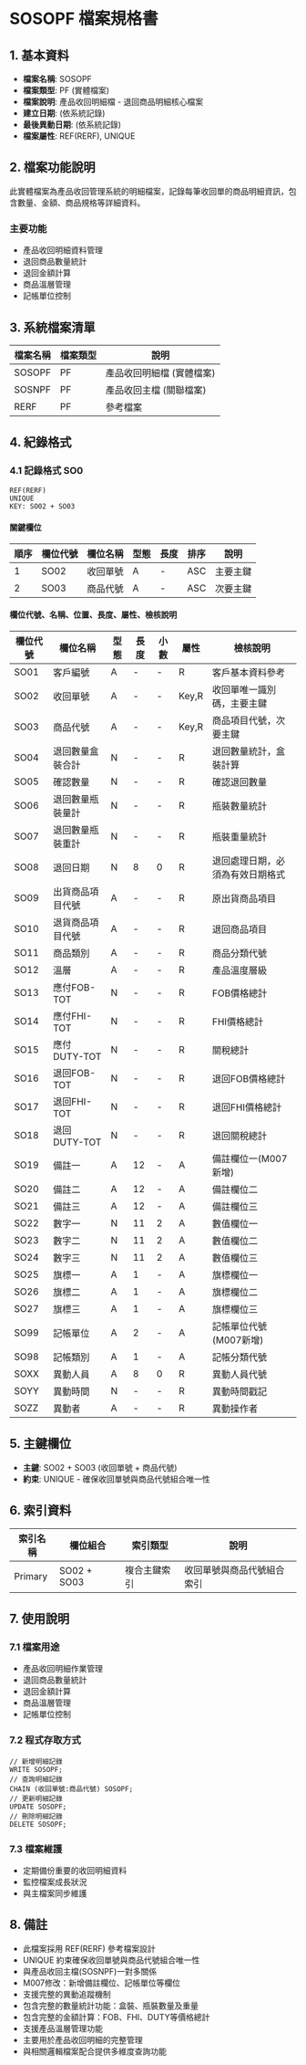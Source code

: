 # SOSOPF 檔案規格書

## 1. 基本資料
- **檔案名稱**: SOSOPF
- **檔案類型**: PF (實體檔案)
- **檔案說明**: 產品收回明細檔 - 退回商品明細核心檔案
- **建立日期**: (依系統記錄)
- **最後異動日期**: (依系統記錄)
- **檔案屬性**: REF(RERF), UNIQUE

## 2. 檔案功能說明
此實體檔案為產品收回管理系統的明細檔案，記錄每筆收回單的商品明細資訊，包含數量、金額、商品規格等詳細資料。

### 主要功能
- 產品收回明細資料管理
- 退回商品數量統計
- 退回金額計算
- 商品溫層管理
- 記帳單位控制

## 3. 系統檔案清單
| 檔案名稱 | 檔案類型 | 說明 |
|----------|----------|------|
| SOSOPF | PF | 產品收回明細檔 (實體檔案) |
| SOSNPF | PF | 產品收回主檔 (關聯檔案) |
| RERF | PF | 參考檔案 |

## 4. 紀錄格式

### 4.1 記錄格式 SO0
```
REF(RERF)
UNIQUE
KEY: SO02 + SO03
```

#### 關鍵欄位
| 順序 | 欄位代號 | 欄位名稱 | 型態 | 長度 | 排序 | 說明 |
|------|----------|----------|------|------|------|------|
| 1 | SO02 | 收回單號 | A | - | ASC | 主要主鍵 |
| 2 | SO03 | 商品代號 | A | - | ASC | 次要主鍵 |

#### 欄位代號、名稱、位置、長度、屬性、檢核說明
| 欄位代號 | 欄位名稱 | 型態 | 長度 | 小數 | 屬性 | 檢核說明 |
|----------|----------|------|------|------|------|----------|
| SO01 | 客戶編號 | A | - | - | R | 客戶基本資料參考 |
| SO02 | 收回單號 | A | - | - | Key,R | 收回單唯一識別碼，主要主鍵 |
| SO03 | 商品代號 | A | - | - | Key,R | 商品項目代號，次要主鍵 |
| SO04 | 退回數量盒裝合計 | N | - | - | R | 退回數量統計，盒裝計算 |
| SO05 | 確認數量 | N | - | - | R | 確認退回數量 |
| SO06 | 退回數量瓶裝量計 | N | - | - | R | 瓶裝數量統計 |
| SO07 | 退回數量瓶裝重計 | N | - | - | R | 瓶裝重量統計 |
| SO08 | 退回日期 | N | 8 | 0 | R | 退回處理日期，必須為有效日期格式 |
| SO09 | 出貨商品項目代號 | A | - | - | R | 原出貨商品項目 |
| SO10 | 退貨商品項目代號 | A | - | - | R | 退回商品項目 |
| SO11 | 商品類別 | A | - | - | R | 商品分類代號 |
| SO12 | 溫層 | A | - | - | R | 產品溫度層級 |
| SO13 | 應付FOB-TOT | N | - | - | R | FOB價格總計 |
| SO14 | 應付FHI-TOT | N | - | - | R | FHI價格總計 |
| SO15 | 應付DUTY-TOT | N | - | - | R | 關稅總計 |
| SO16 | 退回FOB-TOT | N | - | - | R | 退回FOB價格總計 |
| SO17 | 退回FHI-TOT | N | - | - | R | 退回FHI價格總計 |
| SO18 | 退回DUTY-TOT | N | - | - | R | 退回關稅總計 |
| SO19 | 備註一 | A | 12 | - | A | 備註欄位一(M007新增) |
| SO20 | 備註二 | A | 12 | - | A | 備註欄位二 |
| SO21 | 備註三 | A | 12 | - | A | 備註欄位三 |
| SO22 | 數字一 | N | 11 | 2 | A | 數值欄位一 |
| SO23 | 數字二 | N | 11 | 2 | A | 數值欄位二 |
| SO24 | 數字三 | N | 11 | 2 | A | 數值欄位三 |
| SO25 | 旗標一 | A | 1 | - | A | 旗標欄位一 |
| SO26 | 旗標二 | A | 1 | - | A | 旗標欄位二 |
| SO27 | 旗標三 | A | 1 | - | A | 旗標欄位三 |
| SO99 | 記帳單位 | A | 2 | - | A | 記帳單位代號(M007新增) |
| SO98 | 記帳類別 | A | 1 | - | A | 記帳分類代號 |
| SOXX | 異動人員 | A | 8 | 0 | R | 異動人員代號 |
| SOYY | 異動時間 | N | - | - | R | 異動時間戳記 |
| SOZZ | 異動者 | A | - | - | R | 異動操作者 |

## 5. 主鍵欄位
- **主鍵**: SO02 + SO03 (收回單號 + 商品代號)
- **約束**: UNIQUE - 確保收回單號與商品代號組合唯一性

## 6. 索引資料
| 索引名稱 | 欄位組合 | 索引類型 | 說明 |
|----------|----------|----------|------|
| Primary | SO02 + SO03 | 複合主鍵索引 | 收回單號與商品代號組合索引 |

## 7. 使用說明

### 7.1 檔案用途
- 產品收回明細作業管理
- 退回商品數量統計
- 退回金額計算
- 商品溫層管理
- 記帳單位控制

### 7.2 程式存取方式
```rpg
// 新增明細記錄
WRITE SOSOPF;
// 查詢明細記錄
CHAIN (收回單號:商品代號) SOSOPF;
// 更新明細記錄
UPDATE SOSOPF;
// 刪除明細記錄
DELETE SOSOPF;
```

### 7.3 檔案維護
- 定期備份重要的收回明細資料
- 監控檔案成長狀況
- 與主檔案同步維護

## 8. 備註
- 此檔案採用 REF(RERF) 參考檔案設計
- UNIQUE 約束確保收回單號與商品代號組合唯一性
- 與產品收回主檔(SOSNPF)一對多關係
- M007修改：新增備註欄位、記帳單位等欄位
- 支援完整的異動追蹤機制
- 包含完整的數量統計功能：盒裝、瓶裝數量及重量
- 包含完整的金額計算：FOB、FHI、DUTY等價格總計
- 支援產品溫層管理功能
- 主要用於產品收回明細的完整管理
- 與相關邏輯檔案配合提供多維度查詢功能 